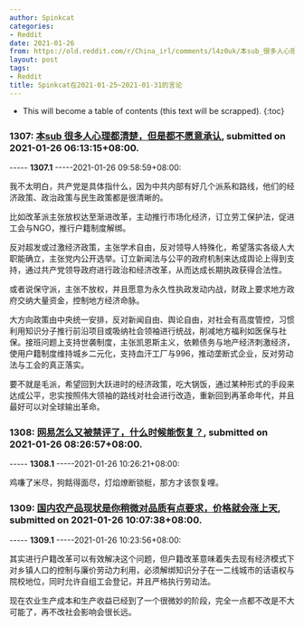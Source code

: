 ```yaml
---
author: Spinkcat
categories:
- Reddit
date: 2021-01-26
from: https://old.reddit.com/r/China_irl/comments/l4z0uk/本sub_很多人心理都清楚但是都不愿意承认/
layout: post
tags:
- Reddit
title: Spinkcat在2021-01-25~2021-01-31的言论
---
```


* This will become a table of contents (this text will be scrapped).
{:toc}

### 1307: [本sub 很多人心理都清楚，但是都不愿意承认](https://old.reddit.com/r/China_irl/comments/l4z0uk/本sub_很多人心理都清楚但是都不愿意承认/), submitted on 2021-01-26 06:13:15+08:00.

----- __1307.1__ -----2021-01-26 09:58:59+08:00:

我不太明白，共产党是具体指什么，因为中共内部有好几个派系和路线，他们的经济政策、政治政策与民生政策都是很清晰的。

比如改革派主张放权达至渐进改革，主动推行市场化经济，订立劳工保护法，促进工会与NGO，推行户籍制度解绑。

反对超发或过激经济政策，主张学术自由，反对领导人特殊化，希望落实各级人大职能确立，主张党内公开选举。订立新闻法与公平的政府机制来达成舆论上得到支持，通过共产党领导政府进行政治和经济改革，从而达成长期执政获得合法性。

或者说保守派，主张不放权，并且愿意为永久性执政发动内战，财政上要求地方政府交纳大量资金，控制地方经济命脉。

大方向政策由中央统一安排，反对新闻自由、舆论自由，对社会有高度管控，习惯利用知识分子推行前沿项目或吸纳社会领袖进行统战，削减地方福利如医保与社保。接班问题上支持世袭制度，主张凯恩斯主义，依赖债务与地产经济刺激经济，使用户籍制度维持城乡二元化，支持血汗工厂与996，推动垄断式企业，反对劳动法与工会的真正落实。

要不就是毛派，希望回到大跃进时的经济政策，吃大锅饭，通过某种形式的手段来达成公平，忠实按照伟大领袖的路线对社会进行改造，重新回到再革命年代，并且最好可以对全球输出革命。

### 1308: [网易怎么又被禁评了，什么时候能恢复？](https://old.reddit.com/r/China_irl/comments/l51rdr/网易怎么又被禁评了什么时候能恢复/), submitted on 2021-01-26 08:26:57+08:00.

----- __1308.1__ -----2021-01-26 10:26:21+08:00:

鸡嗛了米尽，狗餂得面尽，灯焰燎断锁梃，那方才该恢复哩。

### 1309: [国内农产品现状是你稍微对品质有点要求，价格就会涨上天](https://old.reddit.com/r/China_irl/comments/l53npa/国内农产品现状是你稍微对品质有点要求价格就会涨上天/), submitted on 2021-01-26 10:07:38+08:00.

----- __1309.1__ -----2021-01-26 10:23:56+08:00:

其实进行户籍改革可以有效解决这个问题，但户籍改革意味着失去现有经济模式下对乡镇人口的控制与廉价劳动力利用，必须解绑知识分子在一二线城市的话语权与院校地位，同时允许自组工会登记，并且严格执行劳动法。

现在农业生产成本和生产收益已经到了一个很微妙的阶段，完全一点都不改是不大可能了，再不改社会影响会很长远。

